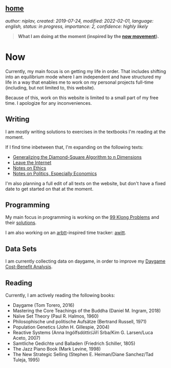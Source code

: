 [home](./index.md)
------------------

*author: niplav, created: 2019-07-24, modified: 2022-02-01, language: english, status: in progress, importance: 2, confidence: highly likely*

> __What I am doing at the moment (inspired by the
> [now movement](https://nownownow.com/about)).__

Now
====

Currently, my main focus is on getting my life in order. That includes
shifting into an equilibrium mode where I am independent and have
structured my life in a way that enables me to work on my personal
projects full-time (including, but not limited to, this website).

Because of this, work on this website is limited to a small part of my
free time. I apologize for any inconveniences.

Writing
-------

I am mostly writing solutions to exercises in the textbooks I'm reading
at the moment.

If I find time inbetween that, I'm expanding on the following texts:

* [Generalizing the Diamond-Square Algorithm to n Dimensions](./generalizing_diamond_square.html)
* [Leave the Internet](./leave_the_internet.html)
* [Notes on Ethics](./notes_on_ethics.html)
* [Notes on Politics, Especially Economics](./notes_on_politics_especially_economics.html)

I'm also planning a full edit of all texts on the website, but don't
have a fixed date to get started on that at the moment.

Programming
-----------

My main focus in programming is working on the [99
Klong Problems](./99_klong_problems.html) and their
[solutions](./99_problems_klong_solution.html).

I am also working on an [arbtt](https://arbtt.nomeata.de/)-inspired time
tracker: [awitt](https://github.com/niplav/awitt).

Data Sets
---------

I am currently collecting data on daygame, in order to improve my
[Daygame Cost-Benefit Analysis](./daygame_cost_benefit.html).

Reading
-------

Currently, I am actively reading the following books:

* Daygame (Tom Torero, 2016)
* Mastering the Core Teachings of the Buddha (Daniel M. Ingram, 2018)
* Naïve Set Theory (Paul R. Halmos, 1960)
* Philosophische und politische Aufsätze (Bertrand Russell, 1971)
* Population Genetics (John H. Gillespie, 2004)
* Reactive Systems (Anna Ingólfsdóttir/Jiří Srba/Kim G. Larsen/Luca Aceto, 2007)
* Samtliche Gedichte und Balladen (Friedrich Schiller, 1805)
* The Jazz Piano Book (Mark Levine, 1998)
* The New Strategic Selling (Stephen E. Heiman/Diane Sanchez/Tad Tuleja, 1995)

